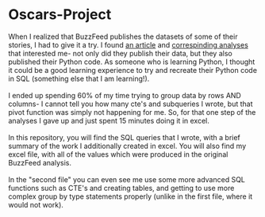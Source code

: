# Oscars-Project

When I realized that BuzzFeed publishes the datasets of some of their stories, I had to give it a try. I found [an article](https://www.buzzfeednews.com/article/lamvo/oscars-script-diversity-analysis) and [correspinding analyses](https://github.com/BuzzFeedNews/2018-03-oscars-script-diversity-analysis) that interested me- not only did they publish their data, but they also published their Python code. As someone who is learning Python, I thought it could be a good learning experience to try and recreate their Python code in SQL (something else that I am learning!).
<br><br>
I ended up spending 60% of my time trying to group data by rows AND columns- I cannot tell you how many cte's and subqueries I wrote, but that pivot function was simply not happening for me. So, for that one step of the analyses I gave up and just spent 15 minutes doing it in excel.
<br> <br>
In this repository, you will find the SQL queries that I wrote, with a brief summary of the work I additionally created in excel. You will also find my excel file, with all of the values which were produced in the original BuzzFeed analysis.
<br><br>
In the "second file" you can even see me use some more advanced SQL functions such as CTE's and creating tables, and getting to use more complex group by type statements properly (unlike in the first file, where it would not work).
